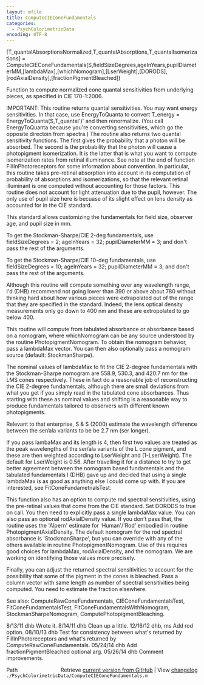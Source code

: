 ```yaml
---
layout: mfile
title: ComputeCIEConeFundamentals
categories:
  - PsychColorimetricData
encoding: UTF-8
---
```


\[T\_quantalAbsorptionsNormalized,T\_quantalAbsorptions,T\_quantalIsomerizations\] = ComputeCIEConeFundamentals\(S,fieldSizeDegrees,ageInYears,pupilDiameterMM,\[lambdaMax\],\[whichNomogram\],\[LserWeight\],\[DORODS\],\[rodAxialDensity\],\[fractionPigmentBleached\]\)

Function to compute normalized cone quantal sensitivities
from underlying pieces, as specified in CIE 170-1:2006.

IMPORTANT: This routine returns quantal sensitivities.  You
may want energy sensitivities.  In that case, use EnergyToQuanta to convert
  T\_energy = EnergyToQuanta\(S,T\_quantal'\)'
and then renormalize.  \(You call EnergyToQuanta because you're converting
sensitivities, which go the opposite directoin from spectra.\)
The routine also returns two quantal sensitivity functions.  The first gives
the probability that a photon will be absorbed.  The second is the probability
that the photon will cause a photopigment isomerization.  It is the latter
that is what you want to compute isomerization rates from retinal illuminance.
See note at the end of function FillInPhotoreceptors for some information about
convention.  In particular, this routine takes pre-retinal absorption into
account in its computation of probability of absorptions and isomerizations,
so that the relevant retinal illuminant is one computed without accounting for
those factors.  This routine does not account for light attenuation due to
the pupil, however.  The only use of pupil size here is becuase of its
slight effect on lens density as accounted for in the CIE standard.

This standard allows customizing the fundamentals for
field size, observer age, and pupil size in mm.

To get the Stockman-Sharpe/CIE 2-deg fundamentals, use
  fieldSizeDegrees = 2;
  ageInYears = 32;
  pupilDiameterMM = 3;
and don't pass the rest of the arguments.

To get the Stockman-Sharpe/CIE 10-deg fundamentals, use
  fieldSizeDegrees = 10;
  ageInYears = 32;
  pupilDiameterMM = 3;
and don't pass the rest of the arguments.

Although this routine will compute something over any wavelength
range, I'd \(DHB\) recommend not going lower than 390 or above about 780 without
thinking hard about how various pieces were extrapolated out of the range
that they are specified in the standard.  Indeed, the lens optical
density measurements only go down to 400 nm and these are extropolated
to go below 400.

This routine will compute from tabulated absorbance or absorbance based on a nomogram, where
whichNomogram can be any source understood by the routine PhotopigmentNomogram.  To obtain
the nomogram behavior, pass a lambdaMax vector. You can then also optionally pass a nomogram
source \(default: StockmanSharpe\).

The nominal values of lambdaMax to fit the CIE 2-degree fundamentals with the
Stockman-Sharpe nomogram are 558.9, 530.3, and 420.7 nm for the LMS cones respectively.
These in fact do a reasonable job of reconstructing the CIE 2-degree fundamentals, although
there are small deviations from what you get if you simply read in the tabulated cone
absorbances.  Thus starting with these as nominal values and shifting is a reasonable way to
produce fundamentals tailored to observers with different known photopigments.

Relevant to that enterprise, S & S \(2000\) estimate the wavelength difference
between the ser/ala variants to be be 2.7 nm \(ser longer\).

If you pass lambaMax and its length is 4, then first two values are treated as
the peak wavelengths of the ser/ala variants of the L cone pigment, and these
are then weighted according to LserWeight and \(1-LserWeight\).  The default
for LserWeight is 0.56.  After travelling it for a distance to try to get better
agreement between the nomogram based fundamentals and the tabulated fundamentals
I \(DHB\) gave up and decided that using a single lambdaMax is as good as anything
else I could come up with. If you are interested, see FitConeFundametnalsTest.

This function also has an option to compute rod spectral sensitivities, using
the pre-retinal values that come from the CIE standard.  Set DORODS to true on
call.  You then need to explicitly pass a single lambdaMax value.  You can
also pass an optional rodAxialDensity value.  If you don't pass that, the
routine uses the 'Alpern' estimate for 'Human'/'Rod' embodied in routine
PhotopigmentAxialDensity.  The default nomogram for the rod spectral
absorbance is 'StockmanSharpe', but you can override with any of the
others available in routine PhotopigmentNomogram.  Use of this requires
good choices for lambdaMax, rodAxialDensity, and the nomogram.  We are
working on identifying those values more precisely.

Finally, you can adjust the returned spectral sensitivities to account for
the possibility that some of the pigment in the cones is bleached.  Pass
a column vector with same length as number of spectral sensitivities being
computed.  You need to estimate the fraction elsewhere.

See also: ComputeRawConeFundamentals, CIEConeFundamentalsTest,
FitConeFundamentalsTest, FitConeFundamentalsWithNomogram, StockmanSharpeNomogram,
ComputePhotopigmentBleaching.

8/13/11  dhb  Wrote it.
8/14/11  dhb  Clean up a little.
12/16/12 dhb, ms  Add rod option.
08/10/13 dhb  Test for consistency between what's returned by FillInPhotoreceptors and
              what's returned by ComputeRawConeFundamentals.
05/24/14 dhb  Add fractionPigmentBleached optional arg.
05/26/14 dhb  Comment improvements.


<div class="code_header" style="text-align:right;">
  <span style="float:left;">Path&nbsp;&nbsp;</span> <span class="counter">Retrieve <a href=
  "https://raw.github.com/Psychtoolbox-3/Psychtoolbox-3/beta/./PsychColorimetricData/ComputeCIEConeFundamentals.m">current version from GitHub</a> | View <a href=
  "https://github.com/Psychtoolbox-3/Psychtoolbox-3/commits/beta/./PsychColorimetricData/ComputeCIEConeFundamentals.m">changelog</a></span>
</div>
<div class="code">
  <code>./PsychColorimetricData/ComputeCIEConeFundamentals.m</code>
</div>
